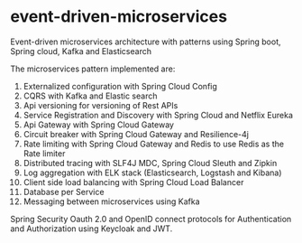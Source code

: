 # event-driven-microservices
Event-driven microservices architecture with patterns using Spring boot, Spring cloud, Kafka and Elasticsearch

The microservices pattern implemented are:

1. Externalized configuration with Spring Cloud Config
2. CQRS with Kafka and Elastic search
3. Api versioning for versioning of Rest APIs
4. Service Registration and Discovery with Spring Cloud and Netflix Eureka
5. Api Gateway with Spring Cloud Gateway
6. Circuit breaker with Spring Cloud Gateway and Resilience-4j
7. Rate limiting with Spring Cloud Gateway and Redis to use Redis as the Rate limiter
8. Distributed tracing with SLF4J MDC, Spring Cloud Sleuth and Zipkin
9. Log aggregation with ELK stack (Elasticsearch, Logstash and Kibana)
10. Client side load balancing with Spring Cloud Load Balancer
11. Database per Service
12. Messaging between microservices using Kafka

Spring Security Oauth 2.0 and OpenID connect protocols for Authentication and Authorization using Keycloak and JWT.
